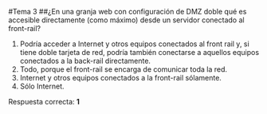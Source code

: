 #Tema 3
##¿En una granja web con configuración de DMZ doble qué es accesible directamente (como máximo) desde un servidor conectado al front-rail?
1. Podría acceder a Internet y otros equipos conectados al front rail y, si tiene doble tarjeta de red, podría también conectarse a aquellos equipos conectados a la back-rail directamente.
2. Todo, porque el front-rail se encarga de comunicar toda la red.
3. Internet y otros equipos conectados a la front-rail sólamente.
4. Sólo Internet.

Respuesta correcta: **1**
